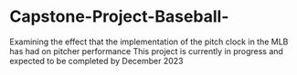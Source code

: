 # Capstone-Project-Baseball-
Examining the effect that the implementation of the pitch clock in the MLB has had on pitcher performance
This project is currently in progress and expected to be completed by December 2023
